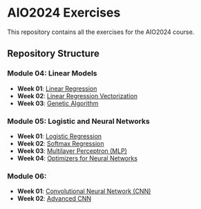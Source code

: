 # AIO2024 Exercises

This repository contains all the exercises for the AIO2024 course.

## Repository Structure

### Module 04: Linear Models
- **Week 01**: [Linear Regression](https://github.com/Nhutan410/AIO-Exercise/tree/master/module04/week01_linear_regression)
- **Week 02**: [Linear Regression Vectorization](https://github.com/Nhutan410/AIO-Exercise/tree/master/module04/week02_linear_regression_vectorization)
- **Week 03**: [Genetic Algorithm](https://github.com/Nhutan410/AIO-Exercise/tree/master/module04/week03_genetic_algorithm)

### Module 05: Logistic and Neural Networks
- **Week 01**: [Logistic Regression](https://github.com/Nhutan410/AIO-Exercise/tree/master/module05/week01_logistic_regression)
- **Week 02**: [Softmax Regression](https://github.com/Nhutan410/AIO-Exercise/tree/master/module05/week02_softmax_regression)
- **Week 03**: [Multilayer Perceptron (MLP)](https://github.com/Nhutan410/AIO-Exercise/tree/master/module05/week03_multilayer_perceptron)
- **Week 04**: [Optimizers for Neural Networks](https://github.com/Nhutan410/AIO-Exercise/tree/master/module05/week04_optimizer)

### Module 06:
- **Week 01**: [Convolutional Neural Network (CNN)](https://github.com/Nhutan410/AIO-Exercise/tree/master/module06/week01_CNN)
- **Week 02**: [Advanced CNN](https://github.com/Nhutan410/AIO-Exercise/tree/master/module06/week02_advanced_CNN)

